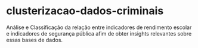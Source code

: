 # clusterizacao-dados-criminais

Análise e Classificação da relação entre indicadores de rendimento escolar e indicadores de segurança pública afim de obter insights relevantes sobre essas bases de dados.
